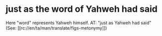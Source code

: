 # just as the word of Yahweh had said

Here "word" represents Yahweh himself. AT: "just as Yahweh had said" (See: [[rc://en/ta/man/translate/figs-metonymy]])

